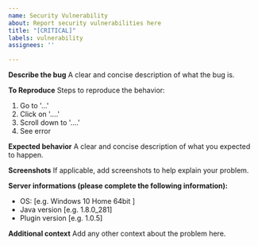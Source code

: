 ```yaml
---
name: Security Vulnerability
about: Report security vulnerabilities here
title: "[CRITICAL]"
labels: vulnerability
assignees: ''

---
```


**Describe the bug**
A clear and concise description of what the bug is.

**To Reproduce**
Steps to reproduce the behavior:
1. Go to '...'
2. Click on '....'
3. Scroll down to '....'
4. See error

**Expected behavior**
A clear and concise description of what you expected to happen.

**Screenshots**
If applicable, add screenshots to help explain your problem.

**Server informations (please complete the following information):**
 - OS: [e.g. Windows 10 Home 64bit ]
 - Java version [e.g. 1.8.0_281]
 - Plugin version [e.g. 1.0.5]


**Additional context**
Add any other context about the problem here.
